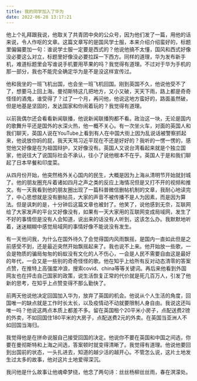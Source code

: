 ```yaml
---
title: 我的同学加入了华为
date: 2022-06-28 13:17:21
---
```


他上个礼拜跟我说，他取关了共青团中央的公众号，因为他们发了一篇，用他的话来说，令人作呕的文章。这篇文章写的是国风学士服，本来介绍介绍蛮好的，标题里偏偏要加一句：谁说学士服一定要是西式的？他说他搞不太懂，国风和西式好像没必要这么对立，标题里好像没必要拉踩一下西方。同样的道理，华为发布新手机，难道标题里会写谁说手机要用苹果的吗？我觉得有道理。不过对于华为手机的那一部分，我也不能完全确定华为是不是没这样宣传过。

他和我坐的一班飞机出国，也会坐一班飞机回国。刚到英国不久，他说他受不了了，想要马上回上海。曼彻斯特这几把地方，又小又破，天天下雨，路上都是奇奇怪怪的酒鬼，谁受得了？过了一个月，再问他，他说这地方蛮好的，路面虽然破，但是地基是坚固的，发达国家和你闹着玩的？我觉得有道理。

以前我偶尔还会看看新闻联播，他说新闻联播狗都不看。政治这一块，无论是国内的歌舞升平还是国外的水深火热，他一概不关心。有一次坐火车，对面的英国人和我们聊天，英国人说在YouTube上看到有人在中国大街上因为乱说话被警察抓起来，他说放你妈的屁，我天天骂习近平现在不还是好好的？我听的一愣一愣的，感觉他又好像是在为祖国辩护，又好像没有。英国人又说台湾看起来就是个独立国家，他说往大了说国际社会不承认，往小了说他根本不在乎。英国人于是和我们聊起了日本早餐和印度菜。

从四月份开始，他突然格外关心国内的民生，大概是因为上海从清明节开始就封城了。他的朋友圈充斥着诸如四月之声之类的反应上海情况但是又打不开的视频和推文。有一天我看到他的朋友圈出现了一篇科普微信删帖机制的文章，我耐心地读完了，中心思想就是没有删帖员，大家的声音不被传播不是人为因素，而是因为算法。但是讽刺的是，十分钟后这篇文章也被封了。他笑了，说他感到无奈，互联网给了大家发声的平台又好像没有，如果有一天大家用的互联网变成局域网，发生了不好的事情但是没有人会知道，说出来的话没有人听到，这该怎么办。我默默地听着，迷迷糊糊中感觉局域网的事情好像不能说没有发生。

有一天他问我，为什么在国外待久了会觉得国内风雨飘摇，是国内一直如此但是之前感受不到，还是最近突然开始飘摇起来了。我也说不上来。他开始放一些歌，一会是物质的骗局匆匆的蚂蚁没有文化的人不伤心，一会是人民不需要自由这是最好的年代，一会又是一些别的奇奇怪怪的歌。他在知乎上给所有反对动态清零的答案点赞，在推特上高强度冲浪，搜索covid、china等等关键词。再后来他看到外国网友也在抨击自己国家的政策，说生活恢复正常的代价就是死几百万人，引发了他新的思考，在知乎上点赞变得不那么勤快了。

前两天他说他决定回国加入华为，放弃了英国的机会。他说从个人生活的角度，回国唯一的缺点就是工作时长太长，以及疫情动不动就要限制人身自由。我说这还叫唯一吗？他说这两点本质上都差不多。留在英国租个20平米小房子，点配送费2镑的外卖，不如回国住180平米的大房子，点配送费2元的外卖。在英国当亚洲人不如回国当海归。

我觉得他是在拼命说服自己接受回国的决定。他说你不要在英国和中国之间选，你要在曼彻斯特和上海之间选，答案顿时就变得清晰了。我觉得有道理。他说他要回到出国前的状态，一头扎进去，知道的越少活的越开心。不管怎么说，这片土地发生过太多的故事，他对这片土地爱得深沉。

我问他是什么故事让他魂牵梦绕，他念了两句诗：丝丝杨柳丝丝雨，春在溟濛处。
